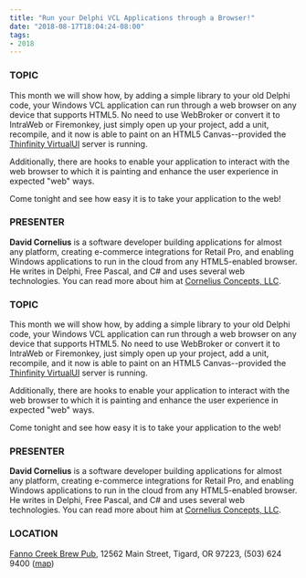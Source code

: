 ```yaml
---
title: "Run your Delphi VCL Applications through a Browser!"
date: "2018-08-17T18:04:24-08:00"
tags:
- 2018
---
```


<h3>TOPIC</h3>

<p>
This month we will show how, by adding a simple library to your old Delphi code, your Windows VCL application can run through a web browser on any device that supports HTML5. No need to use WebBroker or convert it to IntraWeb or Firemonkey, just simply open up your project, add a unit, recompile, and it now is able to paint on an HTML5 Canvas--provided the <a href="https://www.cybelesoft.com/thinfinity/virtualui/">Thinfinity VirtualUI</a> server is running.
</p>

<p>
Additionally, there are hooks to enable your application to interact with the web browser to which it is painting and enhance the user experience in expected "web" ways.
</p>

<p>
Come tonight and see how easy it is to take your application to the web!
</p>

<h3>PRESENTER</h3>

<strong>David Cornelius</strong> is a software developer building applications for almost any platform, creating e-commerce integrations for Retail Pro, and enabling Windows applications to run in the cloud from any HTML5-enabled browser. He writes in Delphi, Free Pascal, and C# and uses several web technologies. You can read more about him at <a href="http://corneliusconcepts.com/">Cornelius Concepts, LLC</a>.
<!--more--><h3>TOPIC</h3>

<p>
This month we will show how, by adding a simple library to your old Delphi code, your Windows VCL application can run through a web browser on any device that supports HTML5. No need to use WebBroker or convert it to IntraWeb or Firemonkey, just simply open up your project, add a unit, recompile, and it now is able to paint on an HTML5 Canvas--provided the <a href="https://www.cybelesoft.com/thinfinity/virtualui/">Thinfinity VirtualUI</a> server is running.
</p>

<p>
Additionally, there are hooks to enable your application to interact with the web browser to which it is painting and enhance the user experience in expected "web" ways.
</p>

<p>
Come tonight and see how easy it is to take your application to the web!
</p>

<h3>PRESENTER</h3>

<strong>David Cornelius</strong> is a software developer building applications for almost any platform, creating e-commerce integrations for Retail Pro, and enabling Windows applications to run in the cloud from any HTML5-enabled browser. He writes in Delphi, Free Pascal, and C# and uses several web technologies. You can read more about him at <a href="http://corneliusconcepts.com/">Cornelius Concepts, LLC</a>.

<h3>LOCATION</h3>

<a href="http://www.maxsfannocreek.com/Portland_Area_Meeting_Rooms/">Fanno Creek Brew Pub</a>, 12562 Main Street, Tigard, OR 97223, (503) 624 9400 (<a href="http://maps.google.com/maps?q=12562+SW+Main+St,+Tigard,+Oregon+97223&hl=en&ll=45.429457,-122.775028&spn=0.005383,0.011362&sll=37.0625,-95.677068&sspn=59.856937,102.128906&om=1&hnear=12562+SW+Main+St,+Tigard,+Oregon+97223&t=h&z=17&vpsrc=6">map</a>)
